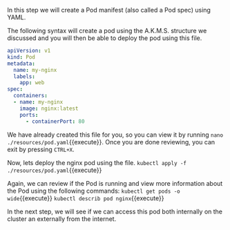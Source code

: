 In this step we will create a Pod manifest (also called a Pod spec) using YAML. 

The following syntax will create a pod using the A.K.M.S. structure we discussed and you will then be able to deploy the pod using this file.

```yaml
apiVersion: v1
kind: Pod
metadata:
  name: my-nginx
  labels:
    app: web
spec:
  containers:
  - name: my-nginx
    image: nginx:latest
    ports:
      - containerPort: 80
```
We have already created this file for you, so you can view it by running `nano ./resources/pod.yaml`{{execute}}. Once you are done reviewing, you can exit by pressing `CTRL+X`.

Now, lets deploy the nginx pod using the file. `kubectl apply -f ./resources/pod.yaml`{{execute}}

Again, we can review if the Pod is running and view more information about the Pod using the following commands:
`kubectl get pods -o wide`{{execute}}
`kubectl describ pod nginx`{{execute}}

In the next step, we will see if we can access this pod both internally on the cluster an externally from the internet.